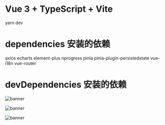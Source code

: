 # Vue 3 + TypeScript + Vite

yarn dev

# dependencies 安装的依赖  

axios  echarts  element-plus nprogress  pinia  pinia-plugin-persistedstate  vue-i18n  vue-router

# devDependencies 安装的依赖

![banner](https://i.postimg.cc/k4RQQFg4/1673491247305.png)

![banner](https://i.postimg.cc/Gmv6QG9X/1673491299592.png)

![banner](https://i.postimg.cc/FFdvSfbB/1673491327383.png)
